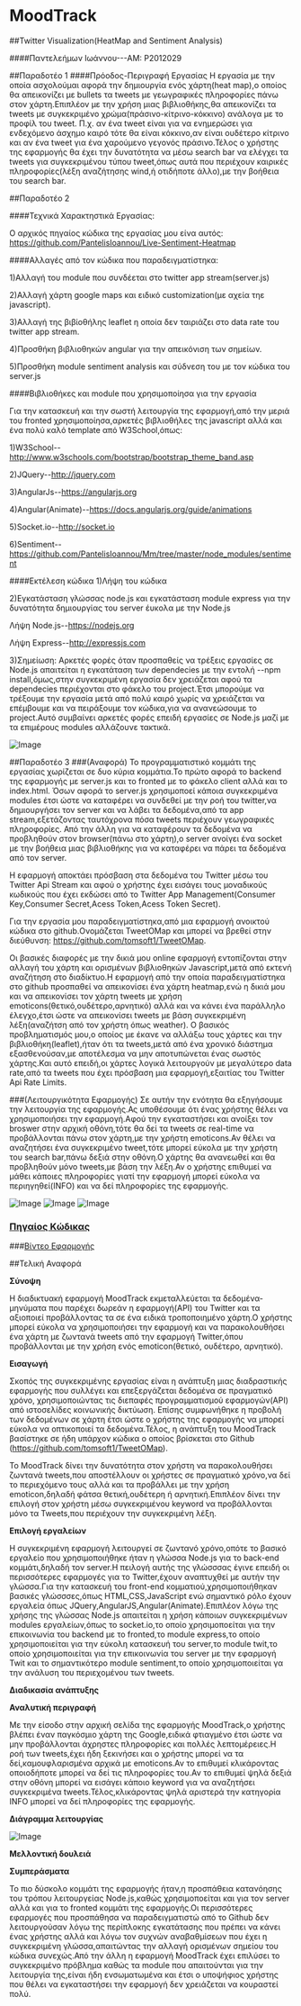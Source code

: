 #                                                           MoodTrack

##Twitter Visualization(HeatMap and Sentiment Analysis)

####Παντελεήμων Ιωάννου---ΑΜ: P2012029


##Παραδοτέο 1
####Πρόοδος-Περιγραφή Εργασίας
Η εργασία με την οποία ασχολούμαι αφορά την δημιουργία ενός χάρτη(heat map),ο οποίος θα απεικονίζει με bullets τα tweets με γεωγραφικές πληροφορίες πάνω στον χάρτη.Επιπλέον με την χρήση μιας βιβλιοθήκης,θα απεικονίζει τα tweets με συγκεκριμένο χρώμα(πράσινο-κίτρινο-κόκκινο) ανάλογα με το προφίλ του tweet. Π.χ. αν ένα tweet είναι για να ενημερώσει για ενδεχόμενο άσχημο καιρό τότε θα είναι κόκκινο,αν είναι ουδέτερο κίτρινο και αν ένα tweet για ένα χαρούμενο γεγονός πράσινο.Τέλος ο χρήστης της εφαρμογής θα έχει την δυνατότητα να μέσω search bar να ελέγχει τα tweets για συγκεκριμένου τύπου tweet,όπως αυτά που περιέχουν καιρικές πληροφορίες(λέξη αναζήτησης wind,ή οτιδήποτε άλλο),με την βοήθεια του search bar.

##Παραδοτέο 2

####Τεχνικά Χαρακτηστικά Εργασίας:

Ο αρχικός πηγαίος κώδικα της εργασίας μου είνα αυτός: https://github.com/PantelisIoannou/Live-Sentiment-Heatmap

####Αλλαγές από τον κώδικα που παραδειγματίστηκα:

1)Αλλαγή του module που συνδέεται στο twitter app stream(server.js)

2)Αλλαγή χάρτη google maps και ειδικό customization(με αχεία τηε javascript).

3)Αλλαγή της βιβίοθήλης leaflet η οποία δεν ταιριάζει στο data rate του twitter app stream.

4)Προσθήκη βιβλιοθηκών angular για την απεικόνιση των σημείων.

5)Προσθήκη module sentiment analysis και σύδνεση του με τον κώδικα του server.js

####Βιβλιοθήκες και module που χρησιμοποίησα για την εργασία

Για την κατασκευή και την σωστή λειτουργία της εφαρμογή,από την μεριά του fronted χρησιμοποίησα,αρκετές βιβλιοθήλες της javascript αλλά και ένα πολύ καλό template από W3School,όπως:

1)W3School--http://www.w3schools.com/bootstrap/bootstrap_theme_band.asp

2)JQuery--http://jquery.com

3)AngularJs--https://angularjs.org

4)Angular(Animate)--https://docs.angularjs.org/guide/animations

5)Socket.io--http://socket.io

6)Sentiment--https://github.com/PantelisIoannou/Mm/tree/master/node_modules/sentiment

####Εκτέλεση κώδικα
1)Λήψη του κώδικα

2)Εγκατάσταση γλώσσας node.js και εγκατάσταση module express για την δυνατότητα δημιουργίας του server έυκολα με την Node.js

Λήψη Node.js--https://nodejs.org

Λήψη Express--http://expressjs.com

3)Σημείωση: Αρκετές φορές όταν προσπαθείς να τρέξεις εργασίες σε Node.js απαιτείται η εγκατάταση των dependecies με την εντολή --npm install,όμως,στην συγκεκριμένη εργασία δεν χρειάζεται αφού τα dependecies περιέχονται στο φάκελο του project.Έτσι μπορούμε να τρέξουμε την εργασία μετά από πολύ καιρό χωρίς να χρειάζεται να επέμβουμε και να πειράξουμε τον κώδικα,για να ανανεώσουμε το project.Αυτό συμβαίνει αρκετές φορές επειδή εργασίες σε Node.js μαζί με τα επιμέρους modules αλλάζουνε τακτικά.

![Image](https://github.com/PantelisIoannou/images/blob/master/ThesisBefore.PNG)


##Παραδοτέο 3
###(Αναφορά)
Το προγραμματιστικό κομμάτι της εργασίας χωρίζεται σε δυο κύρια κομμάτια.Το πρώτο αφορά το backend της εφαρμογής με server.js και το fronted με το φάκελο client αλλά και το index.html.
Όσων αφορά το server.js χρησιμοποεί κάποια συγκεκριμένα modules έτσι ώστε να καταφέρει να συνδεθεί με την ροή του twitter,να δημιουργήσει τον server και να λάβει τα δεδομένα,από τα app stream,εξετάζοντας ταυτόχρονα πόσα tweets περιέχουν γεωγραφικές πληροφορίες.
Από την άλλη για να καταφέρουν τα δεδομένα να προβληθούν στον browser(πάνω στο χάρτη),ο server ανοίγει ένα socket με την βοήθεια μιας βιβλιοθήκης για να καταφέρει να πάρει τα δεδομένα από τον server.

Η εφαρμογή αποκτάει πρόσβαση στα δεδομένα του Twitter μέσω του Twitter Api Stream και αφού o χρήστης έχει εισάγει τους μοναδικούς κωδικούς που έχει εκδώσει από το Twitter App Management(Consumer Key,Consumer Secret,Acess Token,Acess Token Secret).

Για την εργασία μου παραδειγματίστηκα,από μια εφαρμογή ανοικτού κώδικα στο github.Ονομάζεται TweetOMap και μπορεί να βρεθεί στην διεύθυνση: https://github.com/tomsoft1/TweetOMap.

Οι βασικές διαφορές με την δικιά μου online εφαρμογή εντοπίζονται στην αλλαγή του χάρτη και ορισμένων βιβλιοθηκών Javascript,μετά από εκτενή αναζήτηση στο διαδίκτυο.Η εφαρμογή από την οποία παραδειγματίστηκα στο github προσπαθεί να απεικονίσει ένα χάρτη heatmap,ενώ η δικιά μου και να απεικονίσει τον χάρτη tweets με χρήση emoticons(θετικό,ουδέτερο,αρνητικό) αλλά και να κάνει ένα παράλληλο έλεγχο,έτσι ώστε να απεικονίσει tweets με βάση συγκεκριμένη λέξη(αναζήτση από τον χρήστη όπως weather).
Ο βασικός προβληματισμός μου,ο οποίος με έκανε να αλλάξω τους χάρτες και την βιβλιοθήκη(leaflet),ήταν ότι τα tweets,μετά από ένα χρονικό διάστημα εξασθενούσαν,με αποτέλεσμα να μην αποτυπώνεται ένας σωστός χάρτης.Και αυτό επειδή,οι χάρτες λογικά λειτουργούν με μεγαλύτερο data rate,από τα tweets που έχει πρόσβαση μια εφαρμογή,εξαιτίας του Twitter Api Rate Limits.

###(Λειτουργικότητα Εφαρμογής)
Σε αυτήν την ενότητα θα εξηγήσουμε την λειτουργία της εφαρμογής.Ας υποθέσουμε ότι ένας χρήστης θέλει να χρησιμοποιήσει την εφαρμογή.Αφού την εγκαταστήσει και ανοίξει τον broswer στην αρχική οθόνη,τότε θα δεί τα tweets σε real-time να προβάλλονται πάνω στον χάρτη,με την χρήστη emoticons.Αν θέλει να αναζητήσει ένα συγκεκριμένο tweet,τότε μπορεί εύκολα με την χρήστη του search bar,πάνω δεξιά στην οθόνη.Ο χάρτης θα ανανεωθεί και θα προβληθούν μόνο tweets,με βάση την λέξη.Αν ο χρήστης επιθυμεί να μάθει κάποιες πληροφορίες γιατί την εφαρμογή μπορεί εύκολα να περιηγηθεί(INFO) και να δεί πληροφορίες της εφαρμογής.



![Image](https://github.com/PantelisIoannou/images/blob/master/Thesis1.png)
![Image](https://github.com/PantelisIoannou/images/blob/master/Thesis3.PNG)
![Image](https://github.com/PantelisIoannou/images/blob/master/Thesis2.png)

### [Πηγαίος Κώδικας](https://github.com/PantelisIoannou/Mm)

###[Βίντεο Εφαρμογής](https://www.youtube.com/watch?v=ZY9A84neY_s&feature=youtu.be)

##Τελική Αναφορά

**Σύνοψη**

Η διαδικτυακή εφαρμογή MoodTrack εκμεταλλεύεται τα δεδομένα-μηνύματα που παρέχει δωρεάν η εφαρμογή(API) του Twitter και τα αξιοποιεί προβάλλοντας τα σε ένα ειδικά τροποποιημένο χάρτη.Ο χρήστης μπορεί εύκολα να χρησιμοποιήσει την εφαρμογή και να παρακολουθήσει ένα χάρτη με ζωντανά tweets από την εφαρμογή Twitter,όπου προβάλλονται με την χρήση ενός emoticon(θετικό, ουδέτερο, αρνητικό).

**Εισαγωγή**

Σκοπός της συγκεκριμένης εργασίας είναι η ανάπτυξη μιας διαδραστικής εφαρμογής που συλλέγει και επεξεργάζεται δεδομένα σε πραγματικό χρόνο, χρησιμοποιώντας τις διεπαφές προγραμματισμού εφαρμογών(API) από ιστοσελίδες κοινωνικής δικτύωση. Επίσης συμφωνήθηκε η προβολή των δεδομένων σε χάρτη έτσι ώστε ο χρήστης της εφαρμογής να μπορεί εύκολα να οπτικοποιεί τα δεδομένα.Τέλος, η ανάπτυξη του MoodTrack βασίστηκε σε ήδη υπάρχον κώδικα ο οποίος βρίσκεται στο Github (https://github.com/tomsoft1/TweetOMap).

Το MoodTrack δίνει την δυνατότητα στον χρήστη να παρακολουθήσει ζωντανά tweets,που αποστέλλουν οι χρήστες σε πραγματικό χρόνο,να δεί το περιεχόμενο τους αλλά και τα προβάλλει με την χρήση emoticon,δηλαδή φάτσα θετική,ουδέτερη ή αρνητική.Επιπλέον δίνει την επιλογή στον χρήστη μέσω συγκεκριμένου keyword να προβάλλονται μόνο τα Tweets,που περιέχουν την συγκεκριμένη λέξη. 

**Επιλογή εργαλείων**

Η συγκεκριμένη εφαρμογή λειτουργεί σε ζωντανό χρόνο,οπότε το βασικό εργαλείο που χρησιμοποιήθηκε ήταν η γλώσσα Node.js για το back-end κομμάτι,δηλαδή τον server.Η πειλογή αυτής της γλώσσσας έγινε επειδή οι περισσότερες εφαρμογές για το Twitter,έχουν αναπτυχθεί με αυτήν την γλώσσα.Για την κατασκευή του front-end κομματιού,χρησιμοποιήθηκαν βασικές γλώσσσες,όπως HTML,CSS,JavaScript ενώ σημαντικό ρόλο έχουν εργαλεία όπως JQuery,AngularJS,Angular(Animate).Επιπλέον λόγω της χρήσης της γλώσσας Node.js απαιτείται η χρήση κάποιων συγκεκριμένων modules εργαλείων,όπως το socket.io,το οποίο χρησιμοποείται για την επικοινωνία του backend με το fronted,το module express,το οποίο χρησιμοποιείται για την εύκολη κατασκευή του server,το module twit,το οποίο χρησιμοποιείται για την επικοινωνία του server με την εφαρμογή Twit και το σημαντικότερο module sentiment,το οποίο χρησιμοποιείται γα την ανάλυση του περιεχομένου των tweets.

**Διαδικασία ανάπτυξης**


**Αναλυτική περιγραφή**

Με την είσοδο στην αρχική σελίδα της εφαρμογής MoodTrack,o χρήστης βλέπει έναν παγκόσμιο χάρτη της Google,ειδικά φτιαγμένο έτσι ώστε να μην προβάλλονται άχρηστες πληροφορίες και πολλές λεπτομέρειες.Η ροή των tweets,έχει ήδη ξεκινήσει και ο χρήστης μπορεί να τα δεί,καμουφλαρισμένα αρχικά με emoticons.Αν το επιθυμεί κλικάροντας οποιοδήποτε μπορεί να δεί τις πληροφορίες του.Αν το επιθυμεί ψηλά δεξιά στην οθόνη μπορεί να εισάγει κάποιο keyword για να αναζητήσει συγκεκριμένα tweets.Τέλος,κλικάροντας ψηλά αριστερά την κατηγορία INFO μπορεί να δεί πληροφορίες της εφαρμογής.

**Διάγραμμα λειτουργίας**

![Image]()

**Μελλοντική δουλειά**

**Συμπεράσματα**

Το πιο δύσκολο κομμάτι της εφαρμογής ήταν,η προσπάθεια κατανόησης του τρόπου λειτουργείας Node.js,καθώς χρησιμοποείται και για τον server αλλά και για το fronted κομμάτι της εφαρμογής.Οι περισσότερες εφαρμογές που προσπάθησα να παραδειγματιστώ από το Github δεν λειτουργούσαν λόγω της περίπλοκης εγκατάτασης που πρέπει να κάνει ένας χρήστης αλλά και λόγω τον συχνών αναβαθμίσεων που έχει η συγκεκριμένη γλώσσα,απαιτώντας την αλλαγή ορισμένων σημείου του κώδικα συνεχώς.Από την άλλη η εφαρμογή MoodTrack έχει επιλύσει το συγκεκριμένο πρόβλημα καθώς τα module που απαιτούνται για την λειτουργία της,είναι ήδη ενσωματωμένα και έτσι ο υποψήφιος χρήστης που θέλει να εγκαταστήσει την εφαρμογή δεν χρειάζεται να κουραστεί πολύ.




